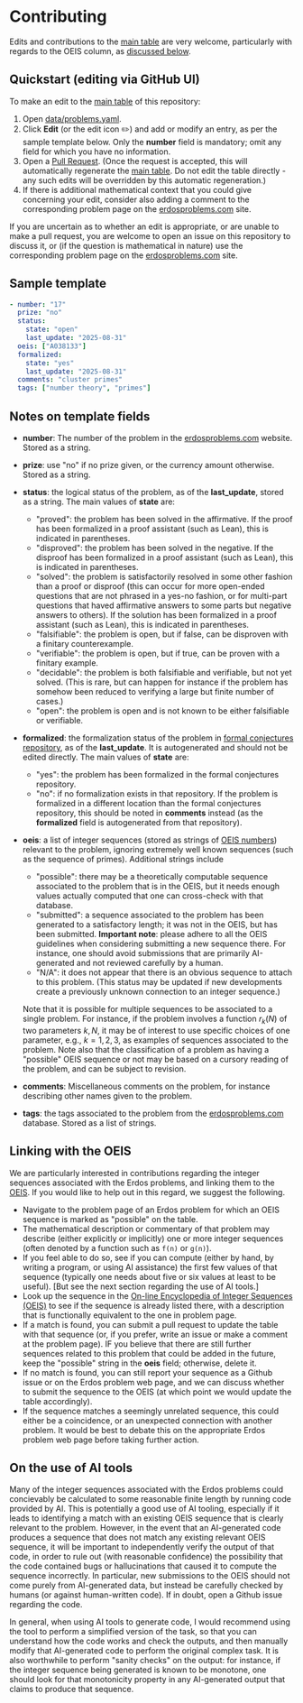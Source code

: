 # Contributing

Edits and contributions to the [main table](README.md#table) are very welcome, particularly with regards to the OEIS column, as [discussed below](#linking-with-the-oeis).

## Quickstart (editing via GitHub UI)

To make an edit to the [main table](README.md#table) of this repository:

1. Open [data/problems.yaml](data/problems.yaml).
2. Click **Edit** (or the edit icon ✏️) and add or modify an entry, as per the sample template below.  Only the **number** field is mandatory; omit any field for which you have no information.
3. Open a [Pull Request](https://github.com/teorth/erdosproblems/pulls).  (Once the request is accepted, this will automatically regenerate the [main table](README.md#table).  Do not edit the table directly - any such edits will be overridden by this automatic regeneration.)
4. If there is additional mathematical context that you could give concerning your edit, consider also adding a comment to the corresponding problem page on the [erdosproblems.com](https://www.erdosproblems.com) site.

If you are uncertain as to whether an edit is appropriate, or are unable to make a pull request, you are welcome to open an issue on this repository to discuss it, or (if the question is mathematical in nature) use the corresponding problem page on the [erdosproblems.com](https://www.erdosproblems.com) site.

## Sample template

```yaml
- number: "17"
  prize: "no"
  status:
    state: "open"
    last_update: "2025-08-31"
  oeis: ["A038133"]
  formalized:
    state: "yes"
    last_update: "2025-08-31"
  comments: "cluster primes"
  tags: ["number theory", "primes"]
```

## Notes on template fields

- **number**: The number of the problem in the [erdosproblems.com](https://www.erdosproblems.com) website. Stored as a string.
- **prize**: use "no" if no prize given, or the currency amount otherwise. Stored as a string.
- **status**: the logical status of the problem, as of the **last_update**, stored as a string.  The main values of **state** are:
  - "proved": the problem has been solved in the affirmative.  If the proof has been formalized in a proof assistant (such as Lean), this is indicated in parentheses.
  - "disproved": the problem has been solved in the negative.  If the disproof has been formalized in a proof assistant (such as Lean), this is indicated in parentheses.
  - "solved": the problem is satisfactorily resolved in some other fashion than a proof or disproof (this can occur for more open-ended questions that are not phrased in a yes-no fashion, or for multi-part questions that haved affirmative answers to some parts but negative answers to others). If the solution has been formalized in a proof assistant (such as Lean), this is indicated in parentheses.
  - "falsifiable": the problem is open, but if false, can be disproven with a finitary counterexample.
  - "verifiable": the problem is open, but if true, can be proven with a finitary example.
  - "decidable": the problem is both falsifiable and verifiable, but not yet solved. (This is rare, but can happen for instance if the problem has somehow been reduced to verifying a large but finite number of cases.)
  - "open": the problem is open and is not known to be either falsifiable or verifiable.
- **formalized**: the formalization status of the problem in [formal conjectures repository](https://github.com/google-deepmind/formal-conjectures), as of the **last_update**.  It is autogenerated and should not be edited directly. The main values of **state** are:
  - "yes": the problem has been formalized in the formal conjectures repository.
  - "no": if no formalization exists in that repository.
  If the problem is formalized in a different location than the formal conjectures repository, this should be noted in **comments** instead (as the **formalized** field is autogenerated from that repository).
- **oeis**: a list of integer sequences (stored as strings of [OEIS numbers](https://oeis.org/)) relevant to the problem, ignoring extremely well known sequences (such as the sequence of primes).  Additional strings include
  - "possible": there may be a theoretically computable sequence associated to the problem that is in the OEIS, but it needs enough values actually computed that one can cross-check with that database.
  - "submitted": a sequence associated to the problem has been generated to a satisfactory length; it was not in the OEIS, but has been submitted.  **Important note**: please adhere to all the OEIS guidelines when considering submitting a new sequence there.  For instance, one should avoid submissions that are primarily AI-generated and not reviewed carefully by a human.
  - "N/A": it does not appear that there is an obvious sequence to attach to this problem.  (This status may be updated if new developments create a previously unknown connection to an integer sequence.)

  Note that it is possible for multiple sequences to be associated to a single problem.  For instance, if the problem involves a function $r_k(N)$ of two parameters $k,N$, it may be of interest to use specific choices of one parameter, e.g., $k=1,2,3$, as examples of sequences associated to the problem.  Note also that the classification of a problem as having a "possible" OEIS sequence or not may be based on a cursory reading of the problem, and can be subject to revision.
- **comments**: Miscellaneous comments on the problem, for instance describing other names given to the problem.
- **tags**: the tags associated to the problem from the  [erdosproblems.com](https://www.erdosproblems.com) database. Stored as a list of strings.

## Linking with the OEIS

We are particularly interested in contributions regarding the integer sequences associated with the Erdos problems, and linking them to the [OEIS](https://oeis.org/).  If you would like to help out in this regard, we suggest the following.

- Navigate to the problem page of an Erdos problem for which an OEIS sequence is marked as "possible" on the table.
- The mathematical description or commentary of that problem may describe (either explicitly or implicitly) one or more integer sequences (often denoted by a function such as `f(n)` or `g(n)`).
- If you feel able to do so, see if you can compute (either by hand, by writing a program, or using AI assistance) the first few values of that sequence (typically one needs about five or six values at least to be useful).  [But see the next section regarding the use of AI tools.]
- Look up the sequence in the [On-line Encyclopedia of Integer Sequences (OEIS)](https://oeis.org/) to see if the sequence is already listed there, with a description that is functionally equivalent to the one in problem page.
- If a match is found, you can submit a pull request to update the table with that sequence (or, if you prefer, write an issue or make a comment at the problem page).  IF you believe that there are still further sequences related to this problem that could be added in the future, keep the "possible" string in the **oeis** field; otherwise, delete it.
- If no match is found, you can still report your sequence as a Github issue or on the Erdos problem web page, and we can discuss whether to submit the sequence to the OEIS (at which point we would update the table accordingly).
- If the sequence matches a seemingly unrelated sequence, this could either be a coincidence, or an unexpected connection with another problem.  It would be best to debate this on the appropriate Erdos problem web page before taking further action.

## On the use of AI tools

Many of the integer sequences associated with the Erdos problems could concievably be calculated to some reasonable finite length by running code provided by AI.  This is potentially a good use of AI tooling, especially if it leads to identifying a match with an existing OEIS sequence that is clearly relevant to the problem.  However, in the event that an AI-generated code produces a sequence that does not match any existing relevant OEIS sequence, it will be important to independently verify the output of that code, in order to rule out (with reasonable confidence) the possibility that the code contained bugs or hallucinations that caused it to compute the sequence incorrectly.  In particular, new submissions to the OEIS should not come purely from AI-generated data, but instead be carefully checked by humans (or against human-written code).  If in doubt, open a Github issue regarding the code.

In general, when using AI tools to generate code, I would recommend using the tool to perform a simplified version of the task, so that you can understand how the code works and check the outputs, and then manually modify that AI-generated code to perform the original complex task.  It is also worthwhile to perform "sanity checks" on the output: for instance, if the integer sequence being generated is known to be monotone, one should look for that monotonicity property in any AI-generated output that claims to produce that sequence.